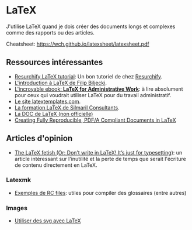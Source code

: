 # LaTeX

J'utilise LaTeX quand je dois créer des documents longs et complexes comme des rapports ou des articles.

Cheatsheet: <https://wch.github.io/latexsheet/latexsheet.pdf>

## Ressources intéressantes

- [Resurchify LaTeX tutorial](https://www.resurchify.com/latex_tutorial/latex_tutorial.php): Un bon tutoriel de chez [Resurchify](https://www.resurchify.com).
- [L'introduction à LaTeX de Filip Biljecki](https://filipbiljecki.com/latex.html).
- [L'incroyable ebook: **LaTeX for Administrative Work**](https://www.dickimaw-books.com/latex/admin/admin-report.pdf): à lire absolument pour ceux qui voudrait utiliser LaTeX pour du travail administratif.
- [Le site latextemplates.com](https://www.latextemplates.com/cat/curricula-vitae).
- [La formation LaTeX de Silmaril Consultants](http://latex.silmaril.ie/formattinginformation/index.html).
- [La DOC de LaTeX (non officielle)](https://latexref.xyz/)
- [Creating Fully Reproducible, PDF/A Compliant Documents in LaTeX](https://shen.hong.io/reproducible-pdfa-compliant-latex/)

## Articles d'opinion

- [The LaTeX fetish (Or: Don’t write in LaTeX! It’s just for typesetting)](http://www.danielallington.net/2016/09/the-latex-fetish/): un article intéressant sur l'inutilité et la perte de temps que serait l'écriture de contenu directement en LaTeX.

### Latexmk

- [Exemples de RC files](https://www.ctan.org/tex-archive/support/latexmk/example_rcfiles): utiles pour compiler des glossaires (entre autres)

### Images

- [Utiliser des svg avec LaTeX](https://www.baeldung.com/cs/latex-svg-images)
